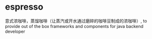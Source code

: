 # espresso
意式浓咖啡，蒸馏咖啡（让蒸汽或开水通过磨碎的咖啡豆制成的浓咖啡）,
to provide out of the box frameworks and components for java backend developer
